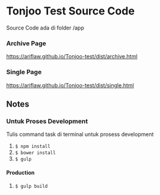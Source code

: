 # Tonjoo Test Source Code

Source Code ada di folder /app

### Archive Page
https://ariflaw.github.io/Tonjoo-test/dist/archive.html

### Single Page
https://ariflaw.github.io/Tonjoo-test/dist/single.html

## Notes

### Untuk Proses Development
Tulis command task di terminal untuk prosess development
1. `$ npm install`
2. `$ bower install`
3. `$ gulp`

#### Production
1. `$ gulp build`